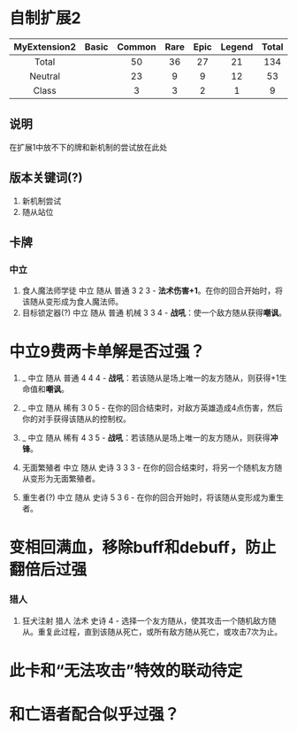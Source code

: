 # 自制扩展2

|MyExtension2|Basic  |Common |Rare   |Epic   |Legend |Total  |
|:----------:|:-----:|:-----:|:-----:|:-----:|:-----:|:-----:|
|Total       |       |50     |36     |27     |21     |134    |
|Neutral     |       |23     |9      |9      |12     |53     |
|Class       |       |3      |3      |2      |1      |9      |

## 说明

在扩展1中放不下的牌和新机制的尝试放在此处

## 版本关键词(?)

1. 新机制尝试
2. 随从站位

## 卡牌

### 中立

1. 食人魔法师学徒 中立 随从 普通 3 2 3 - **法术伤害+1**。在你的回合开始时，将该随从变形成为食人魔法师。
1. 目标锁定器(?) 中立 随从 普通 机械 3 3 4 - **战吼**：使一个敌方随从获得**嘲讽**。
 # 中立9费两卡单解是否过强？
1. _ 中立 随从 普通 4 4 4 - **战吼**：若该随从是场上唯一的友方随从，则获得+1生命值和**嘲讽**。

1. _ 中立 随从 稀有 3 0 5 - 在你的回合结束时，对敌方英雄造成4点伤害，然后你的对手获得该随从的控制权。
1. _ 中立 随从 稀有 4 3 5 -  **战吼**：若该随从是场上唯一的友方随从，则获得**冲锋**。

1. 无面繁殖者 中立 随从 史诗 3 3 3 - 在你的回合结束时，将另一个随机友方随从变形为无面繁殖者。
1. 重生者(?) 中立 随从 史诗 5 3 6 - 在你的回合开始时，将该随从变形成为重生者。
 # 变相回满血，移除buff和debuff，防止翻倍后过强

### 猎人

1. 狂犬注射 猎人 法术 史诗 4 - 选择一个友方随从，使其攻击一个随机敌方随从。重复此过程，直到该随从死亡，或所有敌方随从死亡，或攻击7次为止。
 # 此卡和“无法攻击”特效的联动待定
 # 和亡语者配合似乎过强？
